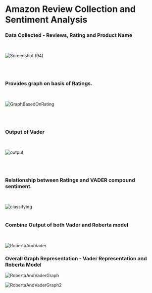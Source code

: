 <h1>Amazon Review Collection and Sentiment Analysis</h2>

<h3>Data Collected - Reviews, Rating and Product Name</h3>
<br>

![Screenshot (94)](https://github.com/nitupandel987/Amazon-Reviews/assets/76653397/5e554a79-c0b3-4695-9d24-16ac4a048f3f)

<br>
<br>

<h3>Provides graph on basis of Ratings.</h3>
<br>

![GraphBasedOnRating](https://github.com/nitupandel987/Amazon-Reviews/assets/76653397/28bbc3dc-19f1-4ced-812f-f6d51792e7ad)

<br>
<br>

<h3>Output of Vader</h3>

<br>

![output](https://github.com/nitupandel987/Amazon-Reviews/assets/76653397/8090a512-a468-42c9-8865-1e0d4710f564)

<br><br>


<h3>Relationship between Ratings and VADER compound sentiment.</h3>
<br>

![classifying](https://github.com/nitupandel987/Amazon-Reviews/assets/76653397/5cddab03-cf76-46b7-9fe6-d7d808b01e12)
<br>
<br>

<h3>Combine Output of both Vader and Roberta model</h3>
<br>

![RobertaAndVader](https://github.com/nitupandel987/Amazon-Reviews/assets/76653397/caac1b73-e764-4098-9a3d-d90c9b2712fd)



<h3>Overall Graph Representation - Vader Representation and Roberta Model</h3>

![RobertaAndVaderGraph](https://github.com/nitupandel987/Amazon-Reviews/assets/76653397/950eac35-830c-49c5-939a-5ccb6a44e681)

![RobertaAndVaderGraph2](https://github.com/nitupandel987/Amazon-Reviews/assets/76653397/44b01b0c-e419-4e87-9357-839905f76a45)
